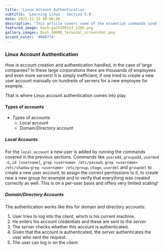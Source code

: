 ```yaml
---
title: 'Linux Account Authentication'
subtitle: 'Learning Linux - Section 5.9'
date: 2021-12-31 00:00:00
description: 'This article covers some of the essential commands used in any Linux distribution. Vim text editor was used and CentOS 7 was the OS used in this series. It was setup as command line only virtual machine and accessed through ssh. There are 8 Sections in total.'
featured_image: bash-ga254901e3_1280.png
gallery_images: Bash_GNOME_Terminal_screenshot.png
accent_color: '#08877d'
---
```


### Linux Account Authentication

How is account creation and authentication handled, in the case of large companies? 
In these large corporations there are thousands of employees and even more servers!
It is simply inefficient, if one tried to create a new user account manually on hundreds of servers 
for a new employee for example.

That is where Linux account authentication comes into play.

#### Types of accounts

- Types of accounts
  - Local account
  - Domain/Directory account

##### Local Accounts

For the `local account` a new user is added by running the commands covered in the previous 
sections. Commands like `useradd`, `groupadd`, `usermod -G`, `id [username]`, `grep <username> /etc/passwd`, `grep <username> /etc/shadow` 
`grep <username> /etc/group`, `chage`, `userdel` and `groupdel` to create a new user account, to assign the correct permissions to it, to create new a new group for example and to verify that everything was created correctly as well. This is on a per-user basis and offers very limited scaling!

##### Domain/Directory Accounts

The authentication works like this for domain and directory accounts:

1. User tries to log into the *client*, which is his current machine.
2. He enters his account credentials and these are sent to the *server*
3. The *server* checks whether this account is authenticated.
4. Given that the account is authenticated, the *server* authenticates the user who sent the request.
5. The user can log in on the client.
